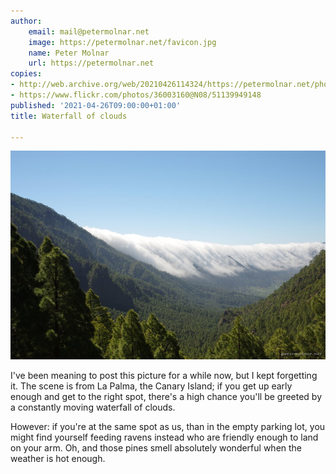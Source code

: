 ```yaml
---
author:
    email: mail@petermolnar.net
    image: https://petermolnar.net/favicon.jpg
    name: Peter Molnar
    url: https://petermolnar.net
copies:
- http://web.archive.org/web/20210426114324/https://petermolnar.net/photo/waterfall-of-clouds/
- https://www.flickr.com/photos/36003160@N08/51139949148
published: '2021-04-26T09:00:00+01:00'
title: Waterfall of clouds

---
```


![](waterfall-of-clouds.jpg)

I've been meaning to post this picture for a while now, but I kept
forgetting it. The scene is from La Palma, the Canary Island; if you get
up early enough and get to the right spot, there's a high chance you'll
be greeted by a constantly moving waterfall of clouds.

However: if you're at the same spot as us, than in the empty parking
lot, you might find yourself feeding ravens instead who are friendly
enough to land on your arm. Oh, and those pines smell absolutely
wonderful when the weather is hot enough.
